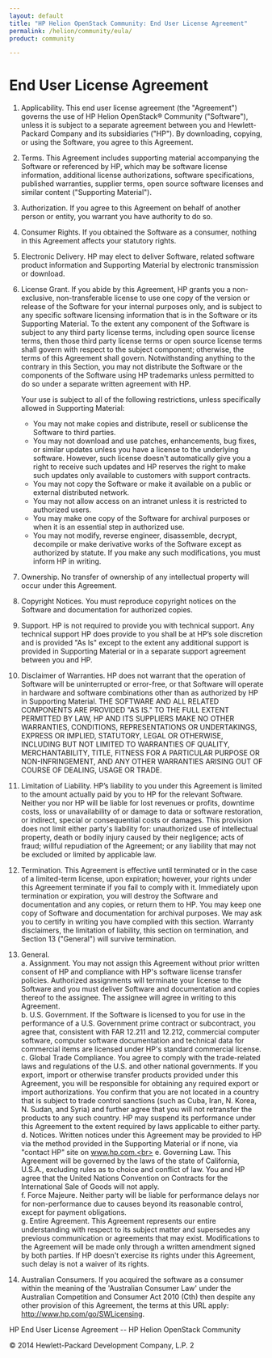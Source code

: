 ```yaml
---
layout: default
title: "HP Helion OpenStack Community: End User License Agreement"
permalink: /helion/community/eula/
product: community

---
```

# End User License Agreement

1. Applicability. This end user license agreement (the "Agreement") governs the use of HP Helion OpenStack&reg; Community ("Software"), unless it is subject to a separate agreement between you and Hewlett-Packard Company and its subsidiaries ("HP"). By downloading, copying, or using the Software, you agree to this Agreement.   

2. Terms. This Agreement includes supporting material accompanying the Software or referenced by HP, which may be software license information, additional license authorizations, software specifications, published warranties, supplier terms, open source software licenses and similar content ("Supporting Material"). 

3. Authorization. If you agree to this Agreement on behalf of another person or entity, you warrant you have authority to do so.

4. Consumer Rights. If you obtained the Software as a consumer, nothing in this Agreement affects your statutory rights.

5. Electronic Delivery. HP may elect to deliver Software, related software product information and Supporting Material by electronic transmission or download.

6. License Grant. If you abide by this Agreement, HP grants you a non-exclusive, non-transferable license to use one copy of the version or release of the Software for your internal purposes only, and is subject to any specific software licensing information that is in the Software or its Supporting Material.  To the extent any component of the Software is subject to any third party license terms, including open source license terms, then those third party license terms or open source license terms shall govern with respect to the subject component; otherwise, the terms of this Agreement shall govern.  Notwithstanding anything to the contrary in this Section, you may not distribute the Software or the components of the Software using HP trademarks unless permitted to do so under a separate written agreement with HP.

    Your use is subject to all of the following restrictions, unless specifically allowed in Supporting Material:

    -  You may not make copies and distribute, resell or sublicense the Software to third parties.
    -  You may not download and use patches, enhancements, bug fixes, or similar updates unless you have a license to the underlying software. However, such license doesn't automatically give you a right to receive such updates and HP reserves the right to make such updates only available to customers with support contracts.
    -  You may not copy the Software or make it available on a public or external distributed network.
    -  You may not allow access on an intranet unless it is restricted to authorized users.
    -  You may make one copy of the Software for archival purposes or when it is an essential step in authorized use.
    -  You may not modify, reverse engineer, disassemble, decrypt, decompile or make derivative works of the Software except as authorized by statute.  If you make any such modifications, you must inform HP in writing.

7. Ownership. No transfer of ownership of any intellectual property will occur under this Agreement.

8. Copyright Notices. You must reproduce copyright notices on the Software and documentation for authorized copies.

9. Support.  HP is not required to provide you with technical support.  Any technical support HP does provide to you shall be at HP’s sole discretion and is provided "As Is" except to the extent any additional support is provided in Supporting Material or in a separate support agreement between you and HP.

10. Disclaimer of Warranties.  HP does not warrant that the operation of Software will be uninterrupted or error-free, or that Software will operate in hardware and software combinations other than as authorized by HP in Supporting Material.  THE SOFTWARE AND ALL RELATED COMPONENTS ARE PROVIDED "AS IS." TO THE FULL EXTENT PERMITTED BY LAW, HP AND ITS SUPPLIERS MAKE NO OTHER WARRANTIES, CONDITIONS, REPRESENTATIONS OR UNDERTAKINGS, EXPRESS OR IMPLIED, STATUTORY, LEGAL OR OTHERWISE, INCLUDING BUT NOT LIMITED TO WARRANTIES OF QUALITY, MERCHANTABILITY, TITLE, FITNESS FOR A PARTICULAR PURPOSE OR NON-INFRINGEMENT, AND ANY OTHER WARRANTIES ARISING OUT OF COURSE OF DEALING, USAGE OR TRADE. 

11. Limitation of Liability.  HP’s liability to you under this Agreement is limited to the amount actually paid by you to HP for the relevant Software.  Neither you nor HP will be liable for lost revenues or profits, downtime costs, loss or unavailability of or damage to data or software restoration, or indirect, special or consequential costs or damages. This provision does not limit either party's liability for: unauthorized use of intellectual property, death or bodily injury caused by their negligence; acts of fraud; willful repudiation of the Agreement; or any liability that may not be excluded or limited by applicable law.

12. Termination. This Agreement is effective until terminated or in the case of a limited-term license, upon expiration; however, your rights under this Agreement terminate if you fail to comply with it. Immediately upon termination or expiration, you will destroy the Software and documentation and any copies, or return them to HP. You may keep one copy of Software and documentation for archival purposes. We may ask you to certify in writing you have complied with this section. Warranty disclaimers, the limitation of liability, this section on termination, and Section 13 ("General") will survive termination.

13. General.<br>
    a. Assignment. You may not assign this Agreement without prior written consent of HP and compliance with HP's software license transfer policies. Authorized assignments will terminate your license to the Software and you must deliver Software and documentation and copies thereof to the assignee. The assignee will agree in writing to this Agreement.<br>
    b. U.S. Government. If the Software is licensed to you for use in the performance of a U.S. Government prime contract or subcontract, you agree that, consistent with FAR 12.211 and 12.212, commercial computer software, computer software documentation and technical data for commercial items are licensed under HP's standard commercial license.<br>
    c. Global Trade Compliance. You agree to comply with the trade-related laws and regulations of the U.S. and other national governments. If you export, import or otherwise transfer products provided under this Agreement, you will be responsible for obtaining any required export or import authorizations. You confirm that you are not located in a country that is subject to trade control sanctions (such as Cuba, Iran, N. Korea, N. Sudan, and Syria) and further agree that you will not retransfer the products to any such country. HP may suspend its performance under this Agreement to the extent required by laws applicable to either party.<br>
    d. Notices. Written notices under this Agreement may be provided to HP via the method provided in the Supporting Material or if none, via "contact HP" site on www.hp.com.<br>
    e. Governing Law. This Agreement will be governed by the laws of the state of California, U.S.A., excluding rules as to choice and conflict of law. You and HP agree that the United Nations Convention on Contracts for the International Sale of Goods will not apply.<br>
    f. Force Majeure. Neither party will be liable for performance delays nor for non-performance due to causes beyond its reasonable control, except for payment obligations.<br>
    g. Entire Agreement. This Agreement represents our entire understanding with respect to its subject matter and supersedes any previous communication or agreements that may exist.  Modifications to the Agreement will be made only through a written amendment signed by both parties. If HP doesn't exercise its rights under this Agreement, such delay is not a waiver of its rights.

14. Australian Consumers. If you acquired the software as a consumer within the meaning of the 'Australian Consumer Law' under the Australian Competition and Consumer Act 2010 (Cth) then despite any other provision of this Agreement, the terms at this URL apply: http://www.hp.com/go/SWLicensing.


HP End User License Agreement -- HP Helion OpenStack Community  

&copy; 2014 Hewlett-Packard Development Company, L.P.		2

